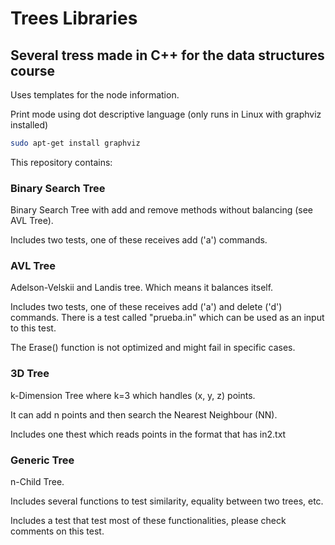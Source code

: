 # Trees Libraries
## Several tress made in C++ for the data structures course
Uses templates for the node information.

Print mode using dot descriptive language (only runs in Linux with graphviz installed)
```bash
sudo apt-get install graphviz
```

This repository contains:
### Binary Search Tree
Binary Search Tree with add and remove methods without balancing (see AVL Tree).

Includes two tests, one of these receives add ('a') commands.

### AVL Tree
Adelson-Velskii and Landis tree. Which means it balances itself.

Includes two tests, one of these receives add ('a') and delete ('d') commands. There is a test called "prueba.in" which can be used as an input to this test.

The Erase() function is not optimized and might fail in specific cases.

### 3D Tree
k-Dimension Tree where k=3 which handles (x, y, z) points.

It can add n points and then search the Nearest Neighbour (NN).

Includes one thest which reads points in the format that has in2.txt

### Generic Tree
n-Child Tree.

Includes several functions to test similarity, equality between two trees, etc.

Includes a test that test most of these functionalities, please check comments on this test.

